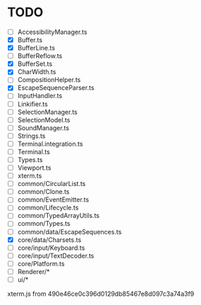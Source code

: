 
# TODO

- [ ] AccessibilityManager.ts
- [x] Buffer.ts
- [x] BufferLine.ts
- [ ] BufferReflow.ts
- [x] BufferSet.ts
- [x] CharWidth.ts
- [ ] CompositionHelper.ts
- [x] EscapeSequenceParser.ts
- [ ] InputHandler.ts
- [ ] Linkifier.ts
- [ ] SelectionManager.ts
- [ ] SelectionModel.ts
- [ ] SoundManager.ts
- [ ] Strings.ts
- [ ] Terminal.integration.ts
- [ ] Terminal.ts
- [ ] Types.ts
- [ ] Viewport.ts
- [ ] xterm.ts
- [ ] common/CircularList.ts
- [ ] common/Clone.ts
- [ ] common/EventEmitter.ts
- [ ] common/Lifecycle.ts
- [ ] common/TypedArrayUtils.ts
- [ ] common/Types.ts
- [ ] common/data/EscapeSequences.ts
- [x] core/data/Charsets.ts
- [ ] core/input/Keyboard.ts
- [ ] core/input/TextDecoder.ts
- [ ] core/Platform.ts
- [ ] Renderer/*
- [ ] ui/*

xterm.js from 490e46ce0c396d0129db85467e8d097c3a74a3f9

